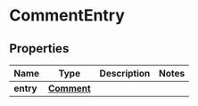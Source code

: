 # CommentEntry

## Properties
Name | Type | Description | Notes
------------ | ------------- | ------------- | -------------
**entry** | [**Comment**](Comment.md) |  | 
